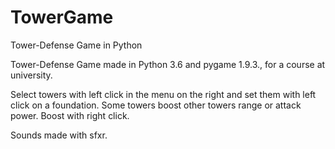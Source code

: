 # TowerGame


Tower-Defense Game in Python


Tower-Defense Game made in Python 3.6 and pygame 1.9.3., for a course at university.

Select towers with left click in the menu on the right and set them with left click on a foundation. 
Some towers boost other towers range or attack power. Boost with right click. 

Sounds made with sfxr.
